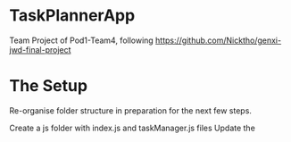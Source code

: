 # TaskPlannerApp
 Team Project of Pod1-Team4, following 
 https://github.com/Nicktho/genxi-jwd-final-project

# The Setup
Re-organise folder structure in preparation for the next few steps.

Create a js folder with index.js and taskManager.js files
Update the <script> tag in your html file to use the new location of the js/index.js file.

Create a taskManager.js file in the js folder
Add a <script> tag pointing to the js/taskManager.js file before the <script> tag pointing to the js/index.js file.

Create a TaskManager class in js/taskManager.js  it will be responsible for managing the tasks in the application.
Within the constructor of the TaskManager class, initialize a this.tasks property on the class equal to an empty array.

##Adding A New Task Programmatically

##Adding Tasks With The Form

Expected Results:
Test out your code by adding some tasks using the New Task form, and checking the TaskManager instance's tasks array for the tasks.

# Display Tasks

##Using Javascript to Create the Task HTML / dislay the TaskManager's tasks array on the page.

## creating a new method on our TaskManager class called render.

## call the render
In js/index.js, in the event listener for the submit even on the New Task form, find the call to the TaskManager's addTask.
After addTask is called, call the TaskManager's render method.

Expected Results:
Go ahead and open index.html in the browser and add some tasks using the form. You should see each new task populate the task list!

# Update a Task

##Adding the "Mark As Done" button

##Adding an Event Listener to the Task List

##Adding the Task id to the DOM

##Adding getTaskById to the TaskManager class

## Update the status of the selected Task to 'DONE'

## Hiding the "Mark As Done" Button For Completed Tasks

## Change the Styling of the Task Status.

Expected Results: 
Open up index.html and add a task. Now we should we able to click the "Mark As Done" button below each task, to change the status from "TODO" to "DONE".

# Persisting Tasks to LocalStorage

## Adding the save method to TaskManager
## Adding the load method to TaskManager

Expected Results: 
Open up index.html and add a task. Now, when you re-visit the page (eg: close and open or refresh), you should see the previously created task loaded and rendered to the page!
Since the currentId is saved, any new task we create should use the next currentId, after the one stored in localStorage.

# Deleting Tasks

## Add A Delete Button to the Task HTML
## Create the deleteTask Method on TaskManager
## Setting an EventListener to the Delete Button on Tasks

Expected Results: 
Open up index.html and add a task. Find the task in the Task List and click the delete button. The task should now be deleted!
Refresh the page to make sure the new list with the task deleted is saved. When you refresh the page, you should not see the deleted task in the list.

#Test TaskManager class using Jasmine
## Add Jasmine to the project
## Testing TaskManager Methods
addTask
deleteTask
getTaskById
## Testing TaskManager Methods 
render
save
load
Hint: Make good use of Spies!

Expected results:
Open up SpecRunner.html in your browser and bask in all the green from the passed tests!
